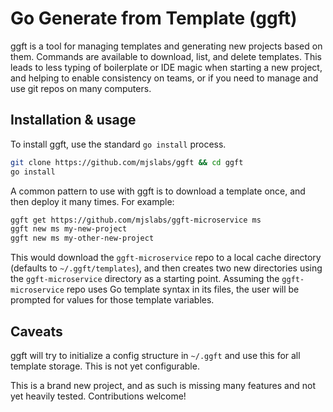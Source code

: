 # Go Generate from Template (ggft)

ggft is a tool for managing templates and generating new projects based on them.
Commands are available to download, list, and delete templates. This leads to
less typing of boilerplate or IDE magic when starting a new project, and helping
to enable consistency on teams, or if you need to manage and use git repos on
many computers.

## Installation & usage

To install ggft, use the standard `go install` process.

```bash
git clone https://github.com/mjslabs/ggft && cd ggft
go install
```

A common pattern to use with ggft is to download a template once, and then
deploy it many times. For example:

```bash
ggft get https://github.com/mjslabs/ggft-microservice ms
ggft new ms my-new-project
ggft new ms my-other-new-project
```

This would download the `ggft-microservice` repo to a local cache directory
(defaults to `~/.ggft/templates`), and then creates two new directories using
the `ggft-microservice` directory as a starting point. Assuming the
`ggft-microservice` repo uses Go template syntax in its files, the user will be
prompted for values for those template variables.

## Caveats

ggft will try to initialize a config structure in `~/.ggft` and use this for all
template storage. This is not yet configurable.  

This is a brand new project, and as such is missing many features and not yet
heavily tested. Contributions welcome!
